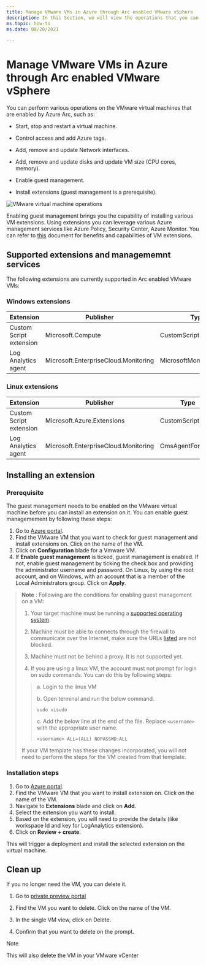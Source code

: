 ```yaml
---
title: Manage VMware VMs in Azure through Arc enabled VMware vSphere
description: In this Section, we will view the operations that you can perform on VMware VMs and install Log Analytics agent.
ms.topic: how-to 
ms.date: 08/20/2021

---
```


# Manage VMware VMs in Azure through Arc enabled VMware vSphere

You can perform various operations on the VMware virtual machines that are enabled by Azure Arc, such as:

- Start, stop and restart a virtual machine.

- Control access and add Azure tags.

- Add, remove and update Network interfaces.

- Add, remove and update disks and update VM size (CPU cores, memory).

- Enable guest management.

- Install extensions (guest management is a prerequisite).

![VMware virtual machine operations](../docs/media/manage-vms.png)

Enabling guest management brings you the capability of installing various VM extensions. Using extensions you can leverage various Azure management services like Azure Policy, Security Center, Azure Monitor. You can refer to [this](https://docs.microsoft.com/en-us/azure/azure-arc/servers/manage-vm-extensions) document for benefits and capabilities of VM extensions.

## Supported extensions and managememnt services


The following extensions are currently supported in Arc enabled VMware VMs: 

### Windows extensions

|Extension |Publisher |Type |
|----------|----------|-----|
|Custom Script extension |Microsoft.Compute | CustomScriptExtension |
|Log Analytics agent |Microsoft.EnterpriseCloud.Monitoring |MicrosoftMonitoringAgent |


### Linux extensions


|Extension |Publisher |Type |
|----------|----------|-----|
|Custom Script extension |Microsoft.Azure.Extensions |CustomScript |
|Log Analytics agent |Microsoft.EnterpriseCloud.Monitoring |OmsAgentForLinux |


## Installing an extension

### Prerequisite

The guest management needs to be enabled on the VMware virtual machine before you can install an extension on it. You can enable guest managemement by following these steps:

1. Go to [Azure portal](https://aka.ms/AzureArcVM).
2. Find the VMware VM that you want to check for guest management and install extensions on. Click on the name of the VM.
3. Click on **Configuration** blade for a Vmware VM.
4. If **Enable guest management** is ticked, guest management is enabled. 
If not, enable guest management by ticking the check box and providing the administrator username and password. On Linux, by using the root account, and on Windows, with an account that is a member of the Local Administrators group. Click on **Apply**.

> **Note** : Following are the conditions for enabling guest management on a VM:
>
>    1. Your target machine must be running a [supported operating system](https://docs.microsoft.com/en-us/azure/azure-arc/servers/agent-overview#supported-operating-systems).
>
>    2. Machine must be able to connects through the firewall to communicate over the Internet, make sure the URLs [listed](https://docs.microsoft.com/en-us/azure/azure-arc/servers/agent-overview#networking-configuration) are not blocked.
>
>    3. Machine must not be behind a proxy. It is not supported yet.
>
>    4. If you are using a linux VM, the account must not prompt for login on sudo commands. You can do this by following steps:</br>
>> a.  Login to the linux VM
>>
>> b. Open terminal and run the below command.
>>
>>  `sudo visudo`
>>
>> c.  Add the below line at the end of the file. Replace `<username>` with the appropriate user name.
>>
>> `<username> ALL=(ALL) NOPASSWD:ALL`
>
> If your VM template has these changes incorporated, you will not need to perform the steps for the VM created from that template. 

### Installation steps

1. Go to [Azure portal](https://aka.ms/AzureArcVM).
2. Find the VMware VM that you want to install extension on. Click on the name of the VM.
3. Navigate to **Extensions** blade and click on **Add**.
4. Select the extension you want to install.
5. Based on the extension, you will need to provide the details (like workspace Id and key for LogAnalytics extension).
6. Click on **Review + create**.

This will trigger a deployment and install the selected extension on the virtual machine. 

## Clean up

If you no longer need the VM, you can delete it.

1. Go to [private preview portal](https://aka.ms/AzureArcVM)

2. Find the VM you want to delete. Click on the name of the VM.

3. In the single VM view, click on Delete.

4. Confirm that you want to delete on the prompt.

>[!NOTE]
> This will also delete the VM in your VMware vCenter